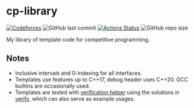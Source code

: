 # cp-library
[![Codeforces](https://badges.joonhyung.xyz/codeforces/mark.svg)](https://codeforces.com/profile/mark)
![GitHub last commit](https://img.shields.io/github/last-commit/markjouh/cp-library)
[![Actions Status](https://github.com/markjouh/cp-library/workflows/verify/badge.svg)](https://github.com/markjouh/cp-library/actions)
![GitHub repo size](https://img.shields.io/github/repo-size/markjouh/cp-library)

My library of template code for competitive programming.

## Notes
* Inclusive intervals and 0-indexing for all interfaces.
* Templates use features up to C++17, debug header uses C++20. GCC builtins are occasionally used.
* Templates are tested with [verification helper](https://github.com/online-judge-tools/verification-helper) using the solutions in [verify](verify), which can also serve as example usages.